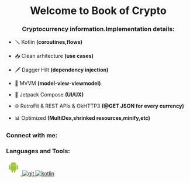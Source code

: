 <h1 align="center">Welcome to Book of Crypto</h1>
<h3 align="center">Cryptocurrency information.Implementation details:</h3>

- 🪛 Kotlin **(coroutines,flows)**

- 📥 Clean arhitecture **(use cases)**

- 🗡️ Dagger Hilt **(dependency injection)**

- 🧾 MVVM **(model-view-viewmodel)**

- 🎨 Jetpack Compose **(UI/UX)**

- 🌐 RetroFit & REST APIs & OkHTTP3 **(@GET JSON for every currency)**

- 📊 Optimized **(MultiDex,shrinked resources,minify,etc)**

<h3 align="left">Connect with me:</h3>
<p align="left">
</p>

<h3 align="left">Languages and Tools:</h3>
<p align="left"> <a href="https://developer.android.com" target="_blank" rel="noreferrer"> <img src="https://raw.githubusercontent.com/devicons/devicon/master/icons/android/android-original-wordmark.svg" alt="android" width="40" height="40"/> </a> <a href="https://git-scm.com/" target="_blank" rel="noreferrer"> <img src="https://www.vectorlogo.zone/logos/git-scm/git-scm-icon.svg" alt="git" width="40" height="40"/> </a> <a href="https://kotlinlang.org" target="_blank" rel="noreferrer"> <img src="https://www.vectorlogo.zone/logos/kotlinlang/kotlinlang-icon.svg" alt="kotlin" width="40" height="40"/> </a> </p>
